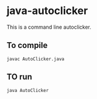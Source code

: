 # java-autoclicker
This is a command line autoclicker.

## To compile

```
javac AutoClicker.java
```

## TO run 

```
java AutoClicker
```

